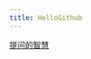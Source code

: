 ```yaml
---
title: HelloGithub
---
```



[提问的智慧](https://github.com/ryanhanwu/How-To-Ask-Questions-The-Smart-Way/blob/main/README-zh_CN.md)
